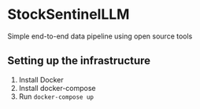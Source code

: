 # StockSentinelLLM
Simple end-to-end data pipeline using open source tools


## Setting up the infrastructure
1. Install Docker
2. Install docker-compose
3. Run `docker-compose up`
